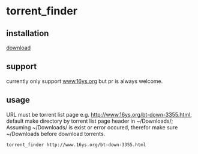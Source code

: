 # torrent_finder

## installation

[download](https://github.com/nukr/torrent_finder/releases/download/v0.1.2/torrent_finder.macOS.zip)

## support

currently only support www.16ys.org but pr is always welcome.

## usage

URL must be torrent list page e.g. http://www.16ys.org/bt-down-3355.html,
default make directory by torrent list page header in ~/Downloads/; Assuming
~/Downloads/ is exist or error occured, therefor make sure ~/Downloads before
download torrents.

`torrent_finder http://www.16ys.org/bt-down-3355.html`
